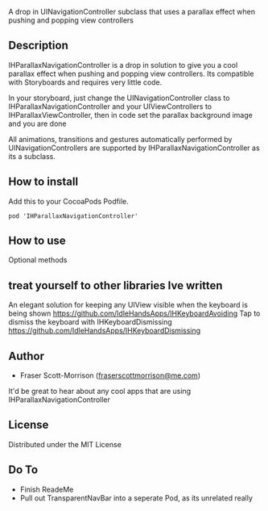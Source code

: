A drop in UINavigationController subclass that uses a parallax effect when pushing and popping view controllers

<!-- ![alt demo](https://github.com/IdleHandsApps/IHKeyboardAvoiding/blob/gh-pages/IHKeyboardAvoidingDemo.gif)-->

## Description

IHParallaxNavigationController is a drop in solution to give you a cool parallax effect when pushing and popping view controllers. Its compatible with Storyboards and requires very little code.

In your storyboard, just change the UINavigationController class to IHParallaxNavigationController and your UIViewControllers to IHParallaxViewController, then in code set the parallax background image and you are done

All animations, transitions and gestures automatically performed by UINavigationControllers are supported by IHParallaxNavigationController as its a subclass.

## How to install

Add this to your CocoaPods Podfile.
```
pod 'IHParallaxNavigationController'
```

## How to use


Optional methods    

## treat yourself to other libraries Ive written

An elegant solution for keeping any UIView visible when the keyboard is being shown https://github.com/IdleHandsApps/IHKeyboardAvoiding
Tap to dismiss the keyboard with IHKeyboardDismissing https://github.com/IdleHandsApps/IHKeyboardDismissing


## Author

* Fraser Scott-Morrison (fraserscottmorrison@me.com)

It'd be great to hear about any cool apps that are using IHParallaxNavigationController

## License 

Distributed under the MIT License

## Do To

* Finish ReadeMe
* Pull out TransparentNavBar into a seperate Pod, as its unrelated really